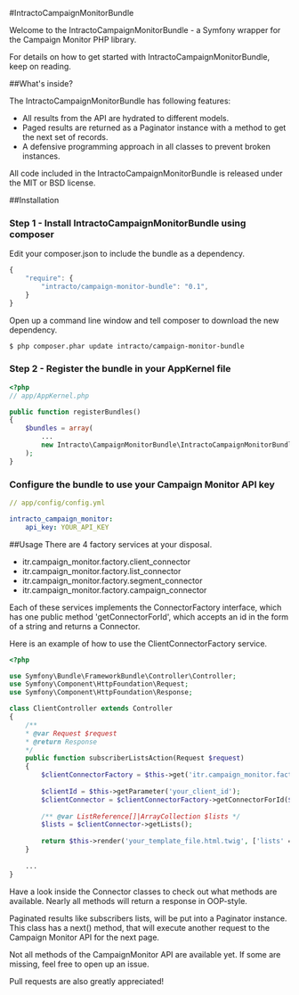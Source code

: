 #IntractoCampaignMonitorBundle

Welcome to the IntractoCampaignMonitorBundle - a Symfony wrapper for the Campaign Monitor PHP library.

For details on how to get started with IntractoCampaignMonitorBundle, keep on reading.

##What's inside?

The IntractoCampaignMonitorBundle has following features:
- All results from the API are hydrated to different models.
- Paged results are returned as a Paginator instance with a method to get the next set of records.
- A defensive programming approach in all classes to prevent broken instances.

All code included in the IntractoCampaignMonitorBundle is released under the MIT or BSD license.

##Installation

### Step 1 - Install IntractoCampaignMonitorBundle using composer
Edit your composer.json to include the bundle as a dependency.

```js
{
    "require": {
        "intracto/campaign-monitor-bundle": "0.1",
    }
}
```

Open up a command line window and tell composer to download the new dependency.

``` bash
$ php composer.phar update intracto/campaign-monitor-bundle
```

### Step 2 - Register the bundle in your AppKernel file


``` php
<?php
// app/AppKernel.php

public function registerBundles()
{
    $bundles = array(
        ...
        new Intracto\CampaignMonitorBundle\IntractoCampaignMonitorBundle(),
    );
}
```

### Configure the bundle to use your Campaign Monitor API key

``` yml
// app/config/config.yml

intracto_campaign_monitor:
    api_key: YOUR_API_KEY

```

##Usage
There are 4 factory services at your disposal.

- itr.campaign_monitor.factory.client_connector
- itr.campaign_monitor.factory.list_connector
- itr.campaign_monitor.factory.segment_connector
- itr.campaign_monitor.factory.campaign_connector

Each of these services implements the ConnectorFactory interface, which has one public method 'getConnectorForId', which accepts an id in the form of a string and returns a Connector. 

Here is an example of how to use the ClientConnectorFactory service.

``` php
<?php

use Symfony\Bundle\FrameworkBundle\Controller\Controller;
use Symfony\Component\HttpFoundation\Request;
use Symfony\Component\HttpFoundation\Response;

class ClientController extends Controller
{
	/**
	* @var Request $request
	* @return Response
	*/
	public function subscriberListsAction(Request $request)	
	{
		$clientConnectorFactory = $this->get('itr.campaign_monitor.factory.client_connector');
		
		$clientId = $this->getParameter('your_client_id');
		$clientConnector = $clientConnectorFactory->getConnectorForId($clientId);
		
		/** @var ListReference[]|ArrayCollection $lists */
		$lists = $clientConnector->getLists();
		
		return $this->render('your_template_file.html.twig', ['lists' => $lists]);
	}
	
	...
}

```
Have a look inside the Connector classes to check out what methods are available. Nearly all methods will return a response in OOP-style.

Paginated results like subscribers lists, will be put into a Paginator instance. This class has a next() method, that will execute another request to the Campaign Monitor API for the next page.

Not all methods of the CampaignMonitor API are available yet. If some are missing, feel free to open up an issue. 

Pull requests are also greatly appreciated!